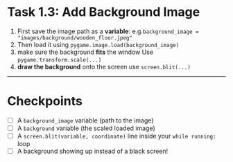 # Task 1.3: Add Background Image
1. First save the image path as a **variable**: e.g.`background_image = "images/background/wooden_floor.jpeg"`
2. Then load it using `pygame.image.load(background_image)`
3. make sure the background **fits** the window Use `pygame.transform.scale(...)`
4. **draw the background** onto the screen use `screen.blit(...)`
---
# Checkpoints
- [ ] A `background_image` variable (path to the image)
- [ ] A `background` variable (the scaled loaded image)
- [ ] A `screen.blit(variable, coordinate)` line inside your `while running:` loop
- [ ] A background showing up instead of a black screen!